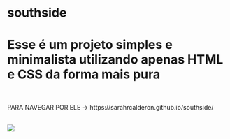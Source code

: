 # southside
<h1> Esse é um projeto simples e minimalista utilizando apenas HTML e CSS da forma mais pura</h1>
<br>
<p>PARA NAVEGAR POR ELE -> https://sarahrcalderon.github.io/southside/ </p>
<br>
<img src="https://mir-s3-cdn-cf.behance.net/project_modules/max_1200/591613141929059.625dadcbaa650.png">
